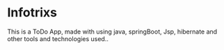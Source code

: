 # Infotrixs

This is a ToDo App, made with using java, springBoot, Jsp, hibernate and other tools and technologies used..
